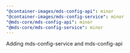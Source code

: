 ```yaml
---
"@container-images/mds-config-api": minor
"@container-images/mds-config-service": minor
"@mds-core/mds-config-api": minor
"@mds-core/mds-config-service": minor
---
```


Adding mds-config-service and mds-config-api
